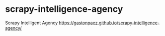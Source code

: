 # scrapy-intelligence-agency
Scrapy Intelligent Agency
https://gastonpaez.github.io/scrapy-intelligence-agency/
